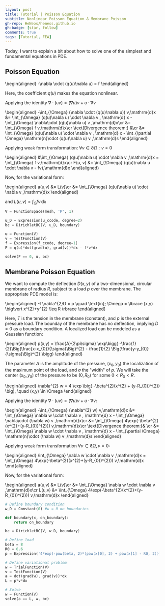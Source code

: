```yaml
---
layout: post
title: Tutorial | Poisson Equation
subtitle: Nonlinear Poisson Equation & Membrane Poisson
gh-repo: HeNeos/heneos.github.io
gh-badge: [star, follow]
comments: true
tags: [Tutorial, FEA]
---
```


Today, I want to explain a bit about how to solve one of the simplest and fundamental equations in PDE.

## Poisson Equation

\begin{aligned}
 -\nabla \cdot (q(u)\nabla u) = f
\end{aligned}

Here, the coefficient $q(u)$ makes the equation nonlinear.

Applying the identity $\nabla \cdot (uv) = (\nabla u)v + u\cdot \nabla v$

\begin{aligned}
-\int_{\Omega} (\nabla \cdot (q(u)\nabla u)) v\,\mathrm{d}x &= \int_{\Omega} (q(u)\nabla u) \cdot \nabla v \, \mathrm{d} x - \int_{\Omega} \nabla\cdot (q(u)\nabla u) v \,\mathrm{d}x\cr
&= \int_{\Omega} f v\,\mathrm{d}x\cr
\text{Divergence theorem:} &\cr
&= \int_{\Omega} (q(u)\nabla u) \cdot \nabla v \, \mathrm{d} x - \int_{\partial \Omega} \mathrm{n}\cdot (q(u)\nabla u) v \,\mathrm{d}s
\end{aligned}

Applying weak form transformation: $\forall v \in \partial\Omega: v = 0$

\begin{aligned}
&\int_{\Omega} (q(u)\nabla u) \cdot \nabla v \,\mathrm{d}x = \int_{\Omega} f v\,\mathrm{d}x\cr
F(u, v) &= \int_{\Omega} (q(u)\nabla u \cdot \nabla v - fv)\,\mathrm{d}x
\end{aligned}

Now, for the variational form:

\begin{aligned}
a(u,v) &= L(v)\cr
&= \int_{\Omega} (q(u)\nabla u) \cdot \nabla v \,\mathrm{d}x
\end{aligned}

and $L(u,v) = \int_{\Omega} f v\,\mathrm{d}x$

```py
V = FunctionSpace(mesh, 'P', 1)

u_D = Expression(u_ccode, degree=2)
bc = DirichletBC(V, u_D, boundary)

u = Function(V)
v = TestFunction(V)
f = Expression(f_ccode, degree=1)
F = q(u)*dot(grad(u), grad(v))*dx - f*v*dx

solve(F == 0, u, bc)
```

## Membrane Poisson Equation

We want to compute the deflection $D(x,y)$ of a two-dimensional, circular membrane of radius $R$, subject to a load $p$ over the membrane. The appropriate PDE model is:

\begin{aligned}
-T\nabla^{2}D = p \quad \text{in}\; \Omega = \lbrace (x,y) \big\vert x^{2}+y^{2} \leq R \rbrace
\end{aligned}

Here, $T$ is the tension in the membrane (constant), and $p$ is the external pressure load. The bounday of the membrane has no deflection, implying $D = 0$ as a boundary condition. A localized load can be modeled as a Gaussian function:

\begin{aligned}
p(x,y) = \frac{A}{2\pi\sigma} \exp\bigg( -\frac{1}{2}\Big(\frac{x-x_{0}}{\sigma}\Big)^{2} - \frac{1}{2} \Big(\frac{y-y_{0}}{\sigma}\Big)^{2} \bigg)
\end{aligned}

The parameter $A$ is the amplitude of the pressure, $(x_{0}, y_{0})$ the localization of the maximum point of the load, and $\sigma$ the "width" of $p$. We will take the center $(x_{0}, y_{0})$ of the pressure to be $(0, R_{0})$ for some $0<R_{0}<R$.

\begin{aligned}
\nabla^{2} w = 4 \exp \big( -\beta^{2}(x^{2} + (y-R_{0})^{2}) \big), \quad (x,y) \in \Omega
\end{aligned}

Applying the identity $\nabla \cdot (uv) = (\nabla u)v + u \cdot \nabla v$:

\begin{aligned}
-\int_{\Omega} (\nabla^{2} w) v\,\mathrm{d}x &= \int_{\Omega} \nabla w \cdot \nabla v \, \mathrm{d} x - \int_{\Omega} \nabla\cdot (\nabla w) v \,\mathrm{d}x\cr
&=  \int_{\Omega} 4\exp(-\beta^{2}(x^{2}+(y-R_{0})^{2})) v\,\mathrm{d}x\cr
\text{Divergence theorem:}& \cr
&= \int_{\Omega} \nabla w \cdot \nabla v \, \mathrm{d} x - \int_{\partial \Omega} \mathrm{n}\cdot (\nabla w) v \,\mathrm{d}s
\end{aligned}

Applying weak form transformation $\forall v \in \partial\Omega, v = 0$:

\begin{aligned}
\int_{\Omega} \nabla w \cdot \nabla v \,\mathrm{d}x = \int_{\Omega} 4\exp(-\beta^{2}(x^{2}+(y-R_{0})^{2})) v\,\mathrm{d}x
\end{aligned}

Now, for the variational form:

\begin{aligned}
a(u,v) &= L(v)\cr
&= \int_{\Omega} \nabla w \cdot \nabla v \,\mathrm{d}x\cr
L(u,v) &= \int_{\Omega} 4\exp(-\beta^{2}(x^{2}+(y-R_{0})^{2})) v\,\mathrm{d}x
\end{aligned}

```py
# Define boundary condition
w_D = Constant(0) #w = 0 on boundaries

def boundary(x, on_boundary):
    return on_boundary

bc = DirichletBC(V, w_D, boundary)

# Define load
beta = 8
R0 = 0.6
p = Expression('4*exp(-pow(beta, 2)*(pow(x[0], 2) + pow(x[1] - R0, 2)))', degree=1, beta=beta, R0=R0)

# Define variational problem
w = TrialFunction(V)
v = TestFunction(V)
a = dot(grad(w), grad(v))*dx
L = p*v*dx

# Solve
w = Function(V)
solve(a == L, w, bc)
```